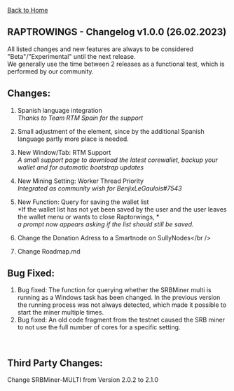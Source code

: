 [Back to Home](../index.md)

RAPTROWINGS - Changelog v1.0.0 (26.02.2023)                            
-------------------------------------------

All listed changes and new features are always to be considered "Beta"/"Experimental" until the next release.<br />
We generally use the time between 2 releases as a functional test, which is performed by our community.<br />

Changes:
--------
1. Spanish language integration<br />
*Thanks to Team RTM Spain for the support*<br />

2. Small adjustment of the element, since by the additional Spanish language partly more place is needed.<br />

3. New Window/Tab: RTM Support<br />
*A small support page to download the latest corewallet, backup your wallet and for automatic bootstrap updates*<br />

4. New Mining Setting: Worker Thread Priority<br />
*Integrated as community wish for BenjixLeGaulois#7543*<br />

5. New Function: Query for saving the wallet list<br />
*If the wallet list has not yet been saved by the user and the user leaves the wallet menu or wants to close Raptorwings, *<br />
*a prompt now appears asking if the list should still be saved.*<br />

6. Change the Donation Adress to a Smartnode on SullyNodes</br />

7. Change Roadmap.md<br />

Bug Fixed:
----------
1. Bug fixed: The function for querying whether the SRBMiner multi is running as a Windows task has been changed. In the previous version the running process was not always detected, which made it possible to start the miner multiple times.<br />
2. Bug fixed: An old code fragment from the testnet caused the SRB miner to not use the full number of cores for a specific setting.<br />
<br />

Third Party Changes:
--------------------
Change SRBMiner-MULTI from Version 2.0.2 to 2.1.0 
